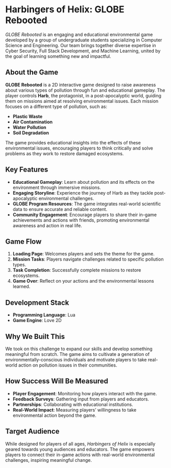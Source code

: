 # Harbingers of Helix: GLOBE Rebooted

*GLOBE Rebooted* is an engaging and educational environmental game developed by a group of undergraduate students specializing in Computer Science and Engineering. Our team brings together diverse expertise in Cyber Security, Full Stack Development, and Machine Learning, united by the goal of learning something new and impactful.

## About the Game

**GLOBE Rebooted** is a 2D interactive game designed to raise awareness about various types of pollution through fun and educational gameplay. The player controls **Harb**, the protagonist, in a post-apocalyptic world, guiding them on missions aimed at resolving environmental issues. Each mission focuses on a different type of pollution, such as:

- **Plastic Waste**
- **Air Contamination**
- **Water Pollution**
- **Soil Degradation**

The game provides educational insights into the effects of these environmental issues, encouraging players to think critically and solve problems as they work to restore damaged ecosystems.

## Key Features

- **Educational Gameplay**: Learn about pollution and its effects on the environment through immersive missions.
- **Engaging Storyline**: Experience the journey of Harb as they tackle post-apocalyptic environmental challenges.
- **GLOBE Program Resources**: The game integrates real-world scientific data to ensure accurate and reliable content.
- **Community Engagement**: Encourage players to share their in-game achievements and actions with friends, promoting environmental awareness and action in real life.

## Game Flow

1. **Loading Page**: Welcomes players and sets the theme for the game.
2. **Mission Tasks**: Players navigate challenges related to specific pollution types.
3. **Task Completion**: Successfully complete missions to restore ecosystems.
4. **Game Over**: Reflect on your actions and the environmental lessons learned.

## Development Stack

- **Programming Language**: Lua
- **Game Engine**: Love 2D

## Why We Built This

We took on this challenge to expand our skills and develop something meaningful from scratch. The game aims to cultivate a generation of environmentally-conscious individuals and motivate players to take real-world action on pollution issues in their communities.

## How Success Will Be Measured

- **Player Engagement**: Monitoring how players interact with the game.
- **Feedback Surveys**: Gathering input from players and educators.
- **Partnerships**: Collaborating with educational institutions.
- **Real-World Impact**: Measuring players’ willingness to take environmental action beyond the game.

## Target Audience

While designed for players of all ages, *Harbingers of Helix* is especially geared towards young audiences and educators. The game empowers players to connect their in-game actions with real-world environmental challenges, inspiring meaningful change.
